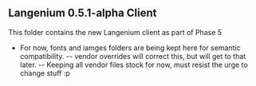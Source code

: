 ## Langenium 0.5.1-alpha Client

This folder contains the new Langenium client as part of Phase 5 

- For now, fonts and iamges folders are being kept here for semantic compatibility. 
-- vendor overrides will correct this, but will get to that later.
-- Keeping all vendor files stock for now, must resist the urge to change stuff :p